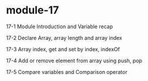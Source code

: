 # module-17

17-1 Module Introduction and Variable recap

17-2 Declare Array, array length and array index

17-3 Array index, get and set by index, indexOf

17-4 Add or remove element from array using push, pop

17-5 Compare variables and Comparison operator

